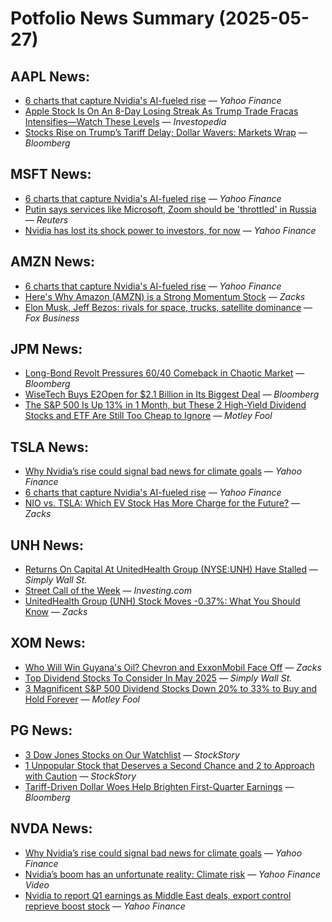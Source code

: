 # Potfolio News Summary (2025-05-27)


## AAPL News:
- [6 charts that capture Nvidia's AI-fueled rise](https://finance.yahoo.com/news/6-charts-that-capture-nvidias-ai-fueled-rise-102556380.html) — *Yahoo Finance*
- [Apple Stock Is On An 8-Day Losing Streak As Trump Trade Fracas Intensifies—Watch These Levels](https://finance.yahoo.com/news/apple-stock-8-day-losing-161731699.html) — *Investopedia*
- [Stocks Rise on Trump’s Tariff Delay; Dollar Wavers: Markets Wrap](https://finance.yahoo.com/news/stocks-rise-trump-tariff-delay-095934309.html) — *Bloomberg*

## MSFT News:
- [6 charts that capture Nvidia's AI-fueled rise](https://finance.yahoo.com/news/6-charts-that-capture-nvidias-ai-fueled-rise-102556380.html) — *Yahoo Finance*
- [Putin says services like Microsoft, Zoom should be 'throttled' in Russia](https://www.yahoo.com/news/putin-says-services-microsoft-zoom-153119936.html) — *Reuters*
- [Nvidia has lost its shock power to investors, for now](https://finance.yahoo.com/news/nvidia-has-lost-its-shock-power-to-investors-for-now-123045648.html) — *Yahoo Finance*

## AMZN News:
- [6 charts that capture Nvidia's AI-fueled rise](https://finance.yahoo.com/news/6-charts-that-capture-nvidias-ai-fueled-rise-102556380.html) — *Yahoo Finance*
- [Here's Why Amazon (AMZN) is a Strong Momentum Stock](https://finance.yahoo.com/news/heres-why-amazon-amzn-strong-135008317.html) — *Zacks*
- [Elon Musk, Jeff Bezos: rivals for space, trucks, satellite dominance](https://finance.yahoo.com/news/elon-musk-jeff-bezos-rivals-130007689.html) — *Fox Business*

## JPM News:
- [Long-Bond Revolt Pressures 60/40 Comeback in Chaotic Market](https://finance.yahoo.com/news/long-bond-revolt-pressures-60-020623751.html) — *Bloomberg*
- [WiseTech Buys E2Open for $2.1 Billion in Its Biggest Deal](https://finance.yahoo.com/news/wisetech-buys-e2open-2-1-005635386.html) — *Bloomberg*
- [The S&P 500 Is Up 13% in 1 Month, but These 2 High-Yield Dividend Stocks and ETF Are Still Too Cheap to Ignore](https://finance.yahoo.com/news/p-500-13-1-month-103000383.html) — *Motley Fool*

## TSLA News:
- [Why Nvidia’s rise could signal bad news for climate goals](https://finance.yahoo.com/news/why-nvidias-rise-could-signal-bad-news-for-climate-goals-160511078.html) — *Yahoo Finance*
- [6 charts that capture Nvidia's AI-fueled rise](https://finance.yahoo.com/news/6-charts-that-capture-nvidias-ai-fueled-rise-102556380.html) — *Yahoo Finance*
- [NIO vs. TSLA: Which EV Stock Has More Charge for the Future?](https://finance.yahoo.com/news/nio-vs-tsla-ev-stock-150600150.html) — *Zacks*

## UNH News:
- [Returns On Capital At UnitedHealth Group (NYSE:UNH) Have Stalled](https://finance.yahoo.com/news/returns-capital-unitedhealth-group-nyse-140120207.html) — *Simply Wall St.*
- [Street Call of the Week](https://finance.yahoo.com/news/street-call-week-085151268.html) — *Investing.com*
- [UnitedHealth Group (UNH) Stock Moves -0.37%: What You Should Know](https://finance.yahoo.com/news/unitedhealth-group-unh-stock-moves-214505220.html) — *Zacks*

## XOM News:
- [Who Will Win Guyana's Oil? Chevron and ExxonMobil Face Off](https://finance.yahoo.com/news/win-guyanas-oil-chevron-exxonmobil-121700130.html) — *Zacks*
- [Top Dividend Stocks To Consider In May 2025](https://finance.yahoo.com/news/top-dividend-stocks-consider-may-113147636.html) — *Simply Wall St.*
- [3 Magnificent S&P 500 Dividend Stocks Down 20% to 33% to Buy and Hold Forever](https://finance.yahoo.com/news/3-magnificent-p-500-dividend-155900410.html) — *Motley Fool*

## PG News:
- [3 Dow Jones Stocks on Our Watchlist](https://finance.yahoo.com/news/3-dow-jones-stocks-watchlist-043239343.html) — *StockStory*
- [1 Unpopular Stock that Deserves a Second Chance and 2 to Approach with Caution](https://finance.yahoo.com/news/1-unpopular-stock-deserves-second-043515979.html) — *StockStory*
- [Tariff-Driven Dollar Woes Help Brighten First-Quarter Earnings](https://finance.yahoo.com/news/tariff-driven-dollar-woes-help-120000170.html) — *Bloomberg*

## NVDA News:
- [Why Nvidia’s rise could signal bad news for climate goals](https://finance.yahoo.com/news/why-nvidias-rise-could-signal-bad-news-for-climate-goals-160511078.html) — *Yahoo Finance*
- [Nvidia’s boom has an unfortunate reality: Climate risk](https://finance.yahoo.com/video/nvidia-boom-unfortunate-reality-climate-130043898.html) — *Yahoo Finance Video*
- [Nvidia to report Q1 earnings as Middle East deals, export control reprieve boost stock](https://finance.yahoo.com/news/nvidia-to-report-q1-earnings-as-middle-east-deals-export-control-reprieve-boost-stock-122728218.html) — *Yahoo Finance*